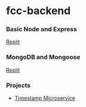# fcc-backend

### Basic Node and Express
[Replit](https://replit.com/@rumessa99/boilerplate-express#myApp.js)

### MongoDB and Mongoose
[Replit](https://replit.com/@rumessa99/boilerplate-mongomongoose-1#myApp.js)

### Projects
- [Timestamp Microservice](https://github.com/rumessa/fcc-backend/tree/main/Timestamp%20Microservice)
